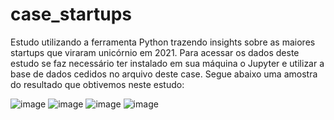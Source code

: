 # case_startups

Estudo utilizando a ferramenta Python trazendo insights sobre as maiores startups que viraram unicórnio em 2021.
Para acessar os dados deste estudo se faz necessário ter instalado em sua máquina o Jupyter e utilizar a base de dados cedidos no arquivo deste case. Segue abaixo uma amostra do resultado que obtivemos neste estudo:

![image](https://user-images.githubusercontent.com/106884788/224587250-2216f6f6-a71a-4aae-9d48-76e25aaf8dc9.png)
![image](https://user-images.githubusercontent.com/106884788/224587274-f972ac90-6118-4e2d-ba0a-2dcc65ac1c59.png)
![image](https://user-images.githubusercontent.com/106884788/224587301-bf59ec9c-3aef-4044-bd36-0f6afbe15c1d.png)
![image](https://user-images.githubusercontent.com/106884788/224587329-e79cdb05-e304-4df1-9ab5-eecccd548ba0.png)
